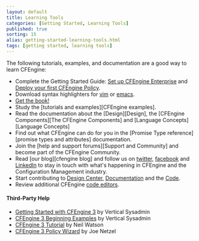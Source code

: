 ```yaml
---
layout: default
title: Learning Tools 
categories: [Getting Started, Learning Tools]
published: true
sorting: 15
alias: getting-started-learning-tools.html
tags: [getting started, learning tools]
---
```


The following tutorials, examples, and documentation are a good way to learn CFEngine:

* Complete the Getting Started Guide: [Set up CFEngine Enterprise](https://cfengine.com/cfengine-enterprise-getting-started-using-vagrant) and 
     [Deploy your first CFEngine Policy](https://cfengine.com/cfengine-enterprise-getting-started-using-vagrant-step-2).
* Download syntax highlighters for
  [vim](https://github.com/neilhwatson/vim_cf3) or
  [emacs](https://github.com/cfengine/core/blob/master/contrib/cfengine.el).
* <a href="http://cf-learn.info" target="_blank">Get the book!</a>
* Study the [tutorials and examples][CFEngine examples].
* Read the documentation about the [Design][Design],
  the [CFEngine Components][The CFEngine Components] 
  and [Language Concepts][Language Concepts]
* Find out what CFEngine can do for you in the
  [Promise Type reference][promise types and attributes] documentation.
* Join the [help and support forums][Support and Community] and become part
  of the CFEngine Community.
* Read [our blog][cfengine blog] and follow us on 
  <a href="https://twitter.com/cfengine" target="_blank">twitter</a>,
  <a href="https://www.facebook.com/pages/Cfengine/311003700627?ref=ts" 
     target="_blank">facebook</a> and
  <a href="http://www.linkedin.com/groups?gid=136574&trk=hb_side_g" 
     target="_blank">LinkedIn</a>
  to stay in touch with what's happening in CFEngine and the Configuration 
  Management industry.
* Start contributing to
  <a href="https://github.com/cfengine/design-center" target="_blank">Design Center</a>,
  <a href="https://github.com/cfengine/documentation" target="_blank">Documentation</a>
  and the <a href="https://github.com/cfengine/core" target="_blank">Code</a>.
* Review additional CFEngine [code editors](https://cfengine.com/cfengine-code-editors).
  

#### Third-Party Help

* <a href="http://www.verticalsysadmin.com/cfengine/Getting_Started_with_CFEngine_3.pdf"
  target="_blank">Getting Started with CFEngine 3</a> by Vertical Sysadmin
* <a href="http://www.verticalsysadmin.com/cfengine/beginning_examples/" 
  target="_blank">CFEngine 3 Beginning Examples</a> by Vertical Sysadmin
* <a href="http://watson-wilson.ca/2011/05/cfengine-3-cookbook-begins.html" 
  target="_blank">CFEngine 3 Tutorial</a> by Neil Watson
* <a href="http://cfengine.com/policy_wizard/" 
  target="_blank">CFEngine 3 Policy Wizard</a> by Joe Netzel

